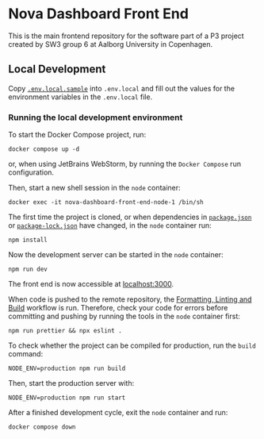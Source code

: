 # Nova Dashboard Front End

This is the main frontend repository for the software part of a P3 project created by SW3 group 6 at
Aalborg University in Copenhagen.

## Local Development

Copy [`.env.local.sample`](./.env.local.sample) into `.env.local` and fill out the values for the 
environment variables in the `.env.local` file.

### Running the local development environment

To start the Docker Compose project, run:

```shell
docker compose up -d
```

or, when using JetBrains WebStorm, by running the `Docker Compose` run configuration.

Then, start a new shell session in the `node` container:

```shell
docker exec -it nova-dashboard-front-end-node-1 /bin/sh
```

The first time the project is cloned, or when dependencies in [`package.json`](./package.json) or
[`package-lock.json`](./package-lock.json) have changed, in the `node` container run:

```shell
npm install
```

Now the development server can be started in the `node` container:

```shell
npm run dev
```

The front end is now accessible at [localhost:3000](http://localhost:3000/).

When code is pushed to the remote repository, the
[Formatting, Linting and Build](./.github/workflows/formatting-linting-and-build.yml) workflow is
run.
Therefore, check your code for errors before committing and pushing by running the tools in the
`node` container first:

```shell
npm run prettier && npx eslint .
```

To check whether the project can be compiled for production, run the `build` command:

```shell
NODE_ENV=production npm run build
```

Then, start the production server with:

```shell
NODE_ENV=production npm run start
```

After a finished development cycle, exit the `node` container and run:

```shell
docker compose down
```
